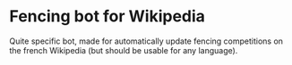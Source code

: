 # Fencing bot for Wikipedia

Quite specific bot, made for automatically update fencing competitions on the french Wikipedia (but should be usable for any language).
